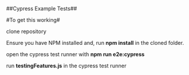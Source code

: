 ##Cypress Example Tests##

#To get this working#

clone repository 

Ensure you have NPM installed and,
run <b>npm install</b> in the cloned folder.

open the cypress test runner with <b>npm run e2e:cypress</b>

run <b>testingFeatures.js</b> in the cypress test runner
